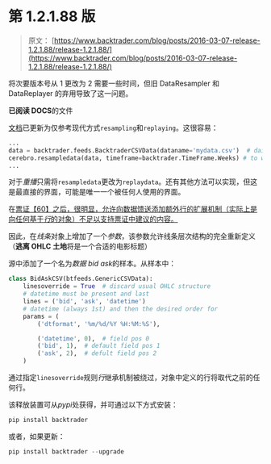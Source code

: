 # 第 1.2.1.88 版

> 原文： [https://www.backtrader.com/blog/posts/2016-03-07-release-1.2.1.88/release-1.2.1.88/](https://www.backtrader.com/blog/posts/2016-03-07-release-1.2.1.88/release-1.2.1.88/)

将次要版本号从 1 更改为 2 需要一些时间，但旧 DataResampler 和 DataReplayer 的弃用导致了这一问题。

**已阅读 DOCS**的文件

[文档](http://backtrader.readthedocs.org/en/latest/)已更新为仅参考现代方式`resampling`和`replaying`。这很容易：

```py
...
data = backtrader.feeds.BacktraderCSVData(dataname='mydata.csv')  # daily bars
cerebro.resampledata(data, timeframe=backtrader.TimeFrame.Weeks) # to weeks
... 
```

对于*重播*只需将`resampledata`更改为`replaydata`。还有其他方法可以实现，但这是最直接的界面，可能是唯一一个被任何人使用的界面。

在[票证【60】之后，很明显，允许向数据馈送添加额外行的扩展机制（实际上是向任何基于*行*的对象）不足以支持票证中建议的内容。](https://github.com/mementum/backtrader/issues/60)

因此，在*线条*对象上增加了一个*参数*，该参数允许线条层次结构的完全重新定义（**逃离 OHLC 土地**将是一个合适的电影标题）

源中添加了一个名为*数据 bid ask*的样本。从样本中：

```py
class BidAskCSV(btfeeds.GenericCSVData):
    linesoverride = True  # discard usual OHLC structure
    # datetime must be present and last
    lines = ('bid', 'ask', 'datetime')
    # datetime (always 1st) and then the desired order for
    params = (
        ('dtformat', '%m/%d/%Y %H:%M:%S'),

        ('datetime', 0),  # field pos 0
        ('bid', 1),  # default field pos 1
        ('ask', 2),  # defult field pos 2
    ) 
```

通过指定`linesoverride`规则*行*继承机制被绕过，对象中定义的行将取代之前的任何行。

该释放装置可从*pypi*处获得，并可通过以下方式安装：

```py
pip install backtrader 
```

或者，如果更新：

```py
pip install backtrader --upgrade 
```